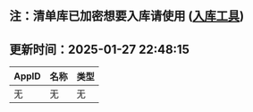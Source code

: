 ## 注：清单库已加密想要入库请使用 ([入库工具](https://github.com/BlankTMing/ManifestAutoUpdate/releases))

## 更新时间：2025-01-27 22:48:15
| AppID | 名称 | 类型  |
| :-------------------- | :----------------------------- | :----------- |
| 无 | 无 | 无 |
